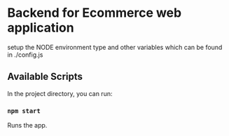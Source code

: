# Backend for Ecommerce web application

setup the NODE environment type and other variables which can be found in ./config.js

## Available Scripts

In the project directory, you can run:

### `npm start`

Runs the app.
